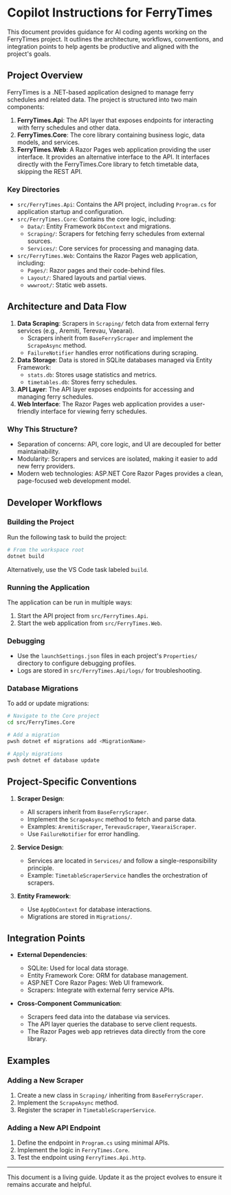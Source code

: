 # Copilot Instructions for FerryTimes

This document provides guidance for AI coding agents working on the FerryTimes project. It outlines the architecture, workflows, conventions, and integration points to help agents be productive and aligned with the project's goals.

## Project Overview

FerryTimes is a .NET-based application designed to manage ferry schedules and related data. The project is structured into two main components:

1. **FerryTimes.Api**: The API layer that exposes endpoints for interacting with ferry schedules and other data.
2. **FerryTimes.Core**: The core library containing business logic, data models, and services.
3. **FerryTimes.Web**: A Razor Pages web application providing the user interface. It provides an alternative interface to the API. It interfaces directly with the FerryTimes.Core library to fetch timetable data, skipping the REST API.

### Key Directories
- `src/FerryTimes.Api`: Contains the API project, including `Program.cs` for application startup and configuration.
- `src/FerryTimes.Core`: Contains the core logic, including:
  - `Data/`: Entity Framework `DbContext` and migrations.
  - `Scraping/`: Scrapers for fetching ferry schedules from external sources.
  - `Services/`: Core services for processing and managing data.
- `src/FerryTimes.Web`: Contains the Razor Pages web application, including:
  - `Pages/`: Razor pages and their code-behind files.
  - `Layout/`: Shared layouts and partial views.
  - `wwwroot/`: Static web assets.

## Architecture and Data Flow

1. **Data Scraping**: Scrapers in `Scraping/` fetch data from external ferry services (e.g., Aremiti, Terevau, Vaearai).
   - Scrapers inherit from `BaseFerryScraper` and implement the `ScrapeAsync` method.
   - `FailureNotifier` handles error notifications during scraping.
2. **Data Storage**: Data is stored in SQLite databases managed via Entity Framework:
   - `stats.db`: Stores usage statistics and metrics.
   - `timetables.db`: Stores ferry schedules.
3. **API Layer**: The API layer exposes endpoints for accessing and managing ferry schedules.
4. **Web Interface**: The Razor Pages web application provides a user-friendly interface for viewing ferry schedules.

### Why This Structure?
- Separation of concerns: API, core logic, and UI are decoupled for better maintainability.
- Modularity: Scrapers and services are isolated, making it easier to add new ferry providers.
- Modern web technologies: ASP.NET Core Razor Pages provides a clean, page-focused web development model.

## Developer Workflows

### Building the Project
Run the following task to build the project:
```bash
# From the workspace root
dotnet build
```
Alternatively, use the VS Code task labeled `build`.

### Running the Application
The application can be run in multiple ways:
1. Start the API project from `src/FerryTimes.Api`.
2. Start the web application from `src/FerryTimes.Web`.

### Debugging
- Use the `launchSettings.json` files in each project's `Properties/` directory to configure debugging profiles.
- Logs are stored in `src/FerryTimes.Api/logs/` for troubleshooting.

### Database Migrations
To add or update migrations:
```bash
# Navigate to the Core project
cd src/FerryTimes.Core

# Add a migration
pwsh dotnet ef migrations add <MigrationName>

# Apply migrations
pwsh dotnet ef database update
```

## Project-Specific Conventions

1. **Scraper Design**:
   - All scrapers inherit from `BaseFerryScraper`.
   - Implement the `ScrapeAsync` method to fetch and parse data.
   - Examples: `AremitiScraper`, `TerevauScraper`, `VaearaiScraper`.
   - Use `FailureNotifier` for error handling.

2. **Service Design**:
   - Services are located in `Services/` and follow a single-responsibility principle.
   - Example: `TimetableScraperService` handles the orchestration of scrapers.

3. **Entity Framework**:
   - Use `AppDbContext` for database interactions.
   - Migrations are stored in `Migrations/`.

## Integration Points

- **External Dependencies**:
  - SQLite: Used for local data storage.
  - Entity Framework Core: ORM for database management.
  - ASP.NET Core Razor Pages: Web UI framework.
  - Scrapers: Integrate with external ferry service APIs.

- **Cross-Component Communication**:
  - Scrapers feed data into the database via services.
  - The API layer queries the database to serve client requests.
  - The Razor Pages web app retrieves data directly from the core library.

## Examples

### Adding a New Scraper
1. Create a new class in `Scraping/` inheriting from `BaseFerryScraper`.
2. Implement the `ScrapeAsync` method.
3. Register the scraper in `TimetableScraperService`.

### Adding a New API Endpoint
1. Define the endpoint in `Program.cs` using minimal APIs.
2. Implement the logic in `FerryTimes.Core`.
3. Test the endpoint using `FerryTimes.Api.http`.

---

This document is a living guide. Update it as the project evolves to ensure it remains accurate and helpful.